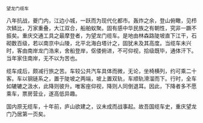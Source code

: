     望龙门缆车 

   八年抗战，夔门内，江边小城，一跃而为现代化都市。轰炸之余，登山俯瞰，见栉次鳞比，万家重叠，大江双合，船舶蚁聚。固有感中华民族之有朝性，究非一蹶不振矣。重庆交通工具之最摩登者，为望龙门缆车。是地由林森路陡坡直下江干，石砌数百级，若以南京中山陵，北平北海白塔计之，固犹未及其高度。当缆车未兴时，客由南岸龙门浩来，舍船登岸，伛偻俯进，不可仰视，拾级既毕，通体汗下。当年家住南岸，无不以为苦也。

   缆车成后，颇减行旅之苦。车较公共汽车具体而微，无论，坐椅横列，约可乘二十客。车以钢链系之，置于陡坡之两端，坡上置双轨，车顺轨滑溜而下。行时，全车如辘辘之汲水，此降则彼升。唯客座仰视，降则人同倒退耳。因此，下降者多不愿乘车，票房营业，遂高低异趣。

   国内原无缆车，十年前，庐山欲建之，议未成而战事起。故吾国缆车史，重庆望龙门乃居第一页矣。

